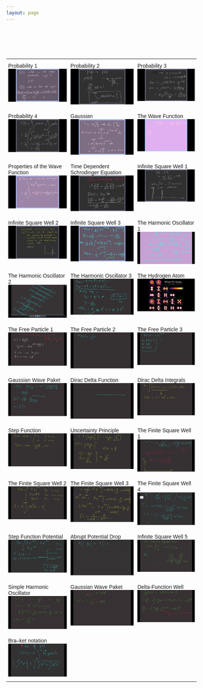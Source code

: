 ```yaml
---
layout: page
---
```


<br />
<br />
<br />
<br />
<style type="text/css">
.tg  {border-collapse:collapse;border-spacing:0;}
.tg td{border-color:black;border-style:solid;border-width:0px;font-family:Arial, sans-serif;font-size:14px;
  overflow:hidden;padding:10px 5px;word-break:normal;}
.tg th{border-color:black;border-style:solid;border-width:0px;font-family:Arial, sans-serif;font-size:14px;
  font-weight:normal;overflow:hidden;padding:10px 5px;word-break:normal;}
.tg .tg-0pky{border-color:inherit;text-align:left;vertical-align:top}
</style>
<table class="tg">
  <tr>
    <th class="tg-0pky">Probability 1<a href="https://youtu.be/v4CH7CK00zk"><img src="/img/v1.jpg" alt="V1"></a></th>
    <th class="tg-0pky">Probability 2<a href="https://www.youtube.com/watch?v=lEp2gLYJQMI"><img src="/img/v2.jpg" alt="V2"></a></th>
    <th class="tg-0pky">Probability 3<a href="https://www.youtube.com/watch?v=4bRTKSWgluo"><img src="/img/v3.jpg" alt="V3"></a></th>
  </tr>
 
  <tr>
    <td class="tg-0pky">Probability 4<a href="https://www.youtube.com/watch?v=khGwXSPbBdY"><img src="/img/v4.jpg" alt="V4"></a></td>
    <td class="tg-0pky">Gaussian<a href="https://www.youtube.com/watch?v=3SZQstdxfb4"><img src="/img/v5.jpg" alt="V5"></a></td>
    <td class="tg-0pky">The Wave Function<a href="https://www.youtube.com/watch?v=GJZd0g-hu-Y"><img src="/img/v6.jpg" alt="V6"></a></td>
  </tr>
  
  <tr>
    <td class="tg-0pky">Properties of the Wave Function<a href="https://www.youtube.com/watch?v=HBNRS48YD3k"><img src="/img/v9.jpg" alt="V9"></a></td>
    <td class="tg-0pky">Time Dependent Schrodinger Equation<a href="https://www.youtube.com/watch?v=EsqMOghM3KQ&t=1s"><img src="/img/v7.jpg" alt="V7"></a></td>
    <td class="tg-0pky">Infinite Square Well 1<a href="https://www.youtube.com/watch?v=7d_zRb4yjm8"><img src="/img/v8.jpg" alt="V8"></a>  </td>
  </tr>
  
  <tr>
    <td class="tg-0pky">Infinite Square Well 2<a href="https://www.youtube.com/watch?v=Q8G0pTJB0fI"><img src="/img/v10.jpg" alt="V10"></a></td>
    <td class="tg-0pky">Infinite Square Well 3<a href="https://www.youtube.com/watch?v=ijKZGgNN8Hk"><img src="/img/v11.jpg" alt="V11"></a></td>
    <td class="tg-0pky">The Harmonic Oscillator 1<a href="https://www.youtube.com/watch?v=NT_c1BxnDXM"><img src="/img/v12.jpg" alt="V12"></a></td>
  </tr>
 
  <tr>
    <td class="tg-0pky">The Harmonic Oscillator 2<a href="https://www.youtube.com/watch?v=avVqub5ScUk"><img src="/img/v13.jpg" alt="V13"></a></td>
    <td class="tg-0pky">The Harmonic Oscillator 3<a href="https://www.youtube.com/watch?v=QLPY42uBnlI"><img src="/img/v14.jpg" alt="V14"></a></td>
    <td class="tg-0pky">The Hydrogen Atom<a href="https://www.youtube.com/watch?v=B0ITDFx6YiU"><img src="/img/v15.jpg" alt="V15"></a></td>
  </tr>
 
  <tr>
    <td class="tg-0pky">The Free Particle 1<a href="https://www.youtube.com/watch?v=ZvgDAbLU3hQ"><img src="/img/v16.jpg" alt="V16"></a></td>
    <td class="tg-0pky">The Free Particle 2<a href="https://www.youtube.com/watch?v=ciyxJm2x2AI"><img src="/img/v17.jpg" alt="V17"></a></td>
    <td class="tg-0pky">The Free Particle 3<a href="https://www.youtube.com/watch?v=Vi42R3F_Ccg"><img src="/img/v18.jpg" alt="V18"></a></td>
  </tr>
 
  <tr>
    <td class="tg-0pky">Gaussian Wave Paket<a href="https://www.youtube.com/watch?v=Y61cA0hvgPg"><img src="/img/v19.jpg" alt="V19"></a></td>
    <td class="tg-0pky">Dirac Delta Function<a href="https://www.youtube.com/watch?v=8cQFH17T_eg"><img src="/img/v20.jpg" alt="V20"></a></td>
    <td class="tg-0pky">Dirac Delta Integrals<a href="https://www.youtube.com/watch?v=dMIYTXgkZPE"><img src="/img/v21.jpg" alt="V21"></a></td>
  </tr>
  
  <tr>
    <td class="tg-0pky">Step Function<a href=""><img src="/img/v22.jpg" alt="V22"></a></td>
    <td class="tg-0pky">Uncertainty Principle<a href="https://www.youtube.com/watch?v=BshpkQrWBtY"><img src="/img/v23.jpg" alt="V23"></a></td>
    <td class="tg-0pky">The Finite Square Well 1<a href="https://www.youtube.com/watch?v=6j4h1f9Ow_I"><img src="/img/v24.jpg" alt="V24"></a></td>
  </tr>
  
  <tr>
    <td class="tg-0pky">The Finite Square Well 2<a href="https://www.youtube.com/watch?v=r1ZShcBpEv8"><img src="/img/v25.jpg" alt="V25"></a></td>
    <td class="tg-0pky">The Finite Square Well 3<a href="https://www.youtube.com/watch?v=TrXYyziMyOo"><img src="/img/v26.jpg" alt="V26"></a></td>
    <td class="tg-0pky">The Finite Square Well 4<a href="https://www.youtube.com/watch?v=7-Dl4C1nVuA"><img src="/img/v27.jpg" alt="V27"></a></td>
  </tr>
  
  <tr>
    <td class="tg-0pky">Step Function Potential<a href="https://www.youtube.com/watch?v=yXZOKuKmPXE"><img src="/img/v28.jpg" alt="V28"></a></td>
    <td class="tg-0pky">Abrupt Potential Drop<a href="https://www.youtube.com/watch?v=Tnu4CEqbXTs"><img src="/img/v29.jpg" alt="V29"></a></td>
    <td class="tg-0pky">Infinite Square Well 5<a href="https://www.youtube.com/watch?v=eTBY_7to5js"><img src="/img/v30.jpg" alt="V30"></a></td>
  </tr>
  
  <tr>
    <td class="tg-0pky">Simple Harmonic Oscillator<a href="https://www.youtube.com/watch?v=io7eQ0N9h8E"><img src="/img/v31.jpg" alt="V31"></a></td>
    <td class="tg-0pky">Gaussian Wave Paket<a href="https://www.youtube.com/watch?v=AZTQvYBl0sc"><img src="/img/v32.jpg" alt="V32"></a></td>
    <td class="tg-0pky">Delta-Function Well<a href="https://www.youtube.com/watch?v=HsimBYIn5RY"><img src="/img/v33.jpg" alt="V33"></a></td>
  </tr>
  
  <tr>
    <td class="tg-0pky">Bra–ket notation<a href="https://www.youtube.com/watch?v=SvA2BpFIb78"><img src="/img/v34.jpg" alt="V34"></a></td>
    <td class="tg-0pky"></td>
    <td class="tg-0pky"></td>
  </tr>
</table>


